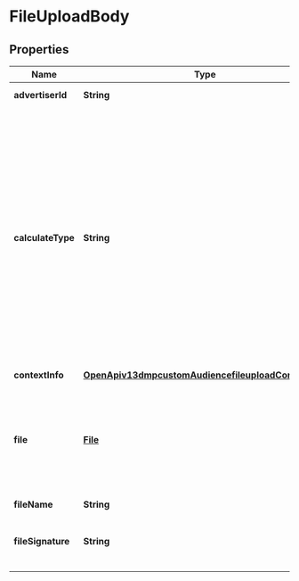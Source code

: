 # FileUploadBody

## Properties
Name | Type | Description | Notes
------------ | ------------- | ------------- | -------------
**advertiserId** | **String** | Advertiser ID. |[required]  
**calculateType** | **String** | Encryption type. The value for this field must be consistent with the actual file data. Otherwise, your upload will fail or you will not be able to create a valid audience. For enum values, see Enumeration - Encryption Type. |[required]  
**contextInfo** | [**OpenApiv13dmpcustomAudiencefileuploadContextInfo**](OpenApiv13dmpcustomAudiencefileuploadContextInfo.md) |  |  [optional]
**file** | [**File**](File.md) | Data files. Only supports CSV and TXT files. The file suffixes should exactly be .csv or .txt. |[required]  
**fileName** | **String** | FileName. |  [optional]
**fileSignature** | **String** | The file&#x27;s MD5, which is used for server-side verification. |[required]  
